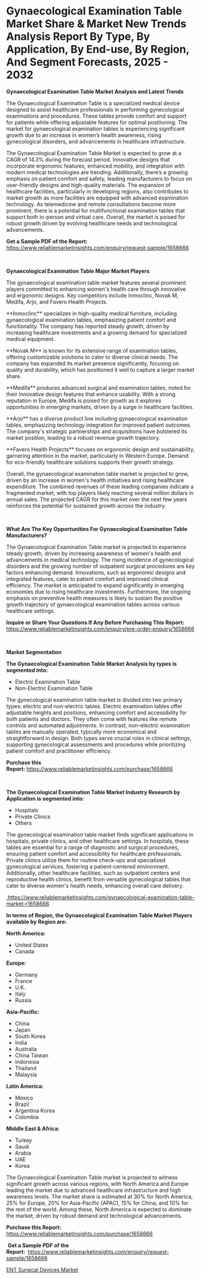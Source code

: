<p><h1>Gynaecological Examination Table Market Share & Market New Trends Analysis Report By Type, By Application, By End-use, By Region, And Segment Forecasts, 2025 - 2032</h1></p><p><strong>Gynaecological Examination Table Market Analysis and Latest Trends</strong></p>
<p><p>The Gynaecological Examination Table is a specialized medical device designed to assist healthcare professionals in performing gynecological examinations and procedures. These tables provide comfort and support for patients while offering adjustable features for optimal positioning. The market for gynaecological examination tables is experiencing significant growth due to an increase in women’s health awareness, rising gynecological disorders, and advancements in healthcare infrastructure. </p><p>The Gynaecological Examination Table Market is expected to grow at a CAGR of 14.3% during the forecast period. Innovative designs that incorporate ergonomic features, enhanced mobility, and integration with modern medical technologies are trending. Additionally, there’s a growing emphasis on patient comfort and safety, leading manufacturers to focus on user-friendly designs and high-quality materials. The expansion of healthcare facilities, particularly in developing regions, also contributes to market growth as more facilities are equipped with advanced examination technology. As telemedicine and remote consultations become more prominent, there is a potential for multifunctional examination tables that support both in-person and virtual care. Overall, the market is poised for robust growth driven by evolving healthcare needs and technological advancements.</p></p>
<p><strong>Get a Sample PDF of the Report:&nbsp;</strong> <a href="https://www.reliablemarketinsights.com/enquiry/request-sample/1658666?utm_campaign=2647&utm_medium=2&utm_source=Github&utm_content=ia&utm_term=03032025&utm_id=gynaecological-examination-table">https://www.reliablemarketinsights.com/enquiry/request-sample/1658666</a></p>
<p>&nbsp;</p>
<p><strong>Gynaecological Examination Table Major Market Players</strong></p>
<p><p>The gynaecological examination table market features several prominent players committed to enhancing women's health care through innovative and ergonomic designs. Key competitors include Inmoclinc, Novak M, Medifa, Arjo, and Favero Health Projects.</p><p>**Inmoclinc** specializes in high-quality medical furniture, including gynaecological examination tables, emphasizing patient comfort and functionality. The company has reported steady growth, driven by increasing healthcare investments and a growing demand for specialized medical equipment. </p><p>**Novak M** is known for its extensive range of examination tables, offering customizable solutions to cater to diverse clinical needs. The company has expanded its market presence significantly, focusing on quality and durability, which has positioned it well to capture a larger market share.</p><p>**Medifa** produces advanced surgical and examination tables, noted for their innovative design features that enhance usability. With a strong reputation in Europe, Medifa is poised for growth as it explores opportunities in emerging markets, driven by a surge in healthcare facilities.</p><p>**Arjo** has a diverse product line including gynaecological examination tables, emphasizing technology integration for improved patient outcomes. The company's strategic partnerships and acquisitions have bolstered its market position, leading to a robust revenue growth trajectory.</p><p>**Favero Health Projects** focuses on ergonomic design and sustainability, garnering attention in the market, particularly in Western Europe. Demand for eco-friendly healthcare solutions supports their growth strategy.</p><p>Overall, the gynaecological examination table market is projected to grow, driven by an increase in women's health initiatives and rising healthcare expenditure. The combined revenues of these leading companies indicate a fragmented market, with top players likely reaching several million dollars in annual sales. The projected CAGR for this market over the next few years reinforces the potential for sustained growth across the industry.</p></p>
<p>&nbsp;</p>
<p><strong>What Are The Key Opportunities For Gynaecological Examination Table Manufacturers?</strong></p>
<p><p>The Gynaecological Examination Table market is projected to experience steady growth, driven by increasing awareness of women's health and advancements in medical technology. The rising incidence of gynecological disorders and the growing number of outpatient surgical procedures are key factors enhancing demand. Innovations, such as ergonomic designs and integrated features, cater to patient comfort and improved clinical efficiency. The market is anticipated to expand significantly in emerging economies due to rising healthcare investments. Furthermore, the ongoing emphasis on preventive health measures is likely to sustain the positive growth trajectory of gynaecological examination tables across various healthcare settings.</p></p>
<p><strong>Inquire or Share Your Questions If Any Before Purchasing This Report:</strong> <a href="https://www.reliablemarketinsights.com/enquiry/pre-order-enquiry/1658666?utm_campaign=2647&utm_medium=2&utm_source=Github&utm_content=ia&utm_term=03032025&utm_id=gynaecological-examination-table">https://www.reliablemarketinsights.com/enquiry/pre-order-enquiry/1658666</a></p>
<p>&nbsp;</p>
<p><strong>Market Segmentation</strong></p>
<p><strong>The Gynaecological Examination Table Market Analysis by types is segmented into:</strong></p>
<p><ul><li>Electric Examination Table</li><li>Non-Electric Examination Table</li></ul></p>
<p><p>The gynecological examination table market is divided into two primary types: electric and non-electric tables. Electric examination tables offer adjustable heights and positions, enhancing comfort and accessibility for both patients and doctors. They often come with features like remote controls and automated adjustments. In contrast, non-electric examination tables are manually operated, typically more economical and straightforward in design. Both types serve crucial roles in clinical settings, supporting gynecological assessments and procedures while prioritizing patient comfort and practitioner efficiency.</p></p>
<p><strong>Purchase this Report:&nbsp;</strong><a href="https://www.reliablemarketinsights.com/purchase/1658666?utm_campaign=2647&utm_medium=2&utm_source=Github&utm_content=ia&utm_term=03032025&utm_id=gynaecological-examination-table">https://www.reliablemarketinsights.com/purchase/1658666</a></p>
<p>&nbsp;</p>
<p><strong>The Gynaecological Examination Table Market Industry Research by Application is segmented into:</strong></p>
<p><ul><li>Hospitals</li><li>Private Clinics</li><li>Others</li></ul></p>
<p><p>The gynecological examination table market finds significant applications in hospitals, private clinics, and other healthcare settings. In hospitals, these tables are essential for a range of diagnostic and surgical procedures, ensuring patient comfort and accessibility for healthcare professionals. Private clinics utilize them for routine check-ups and specialized gynecological services, fostering a patient-centered environment. Additionally, other healthcare facilities, such as outpatient centers and reproductive health clinics, benefit from versatile gynecological tables that cater to diverse women's health needs, enhancing overall care delivery.</p></p>
<p><a href="https://www.reliablemarketinsights.com/gynaecological-examination-table-market-r1658666?utm_campaign=2647&utm_medium=2&utm_source=Github&utm_content=ia&utm_term=03032025&utm_id=gynaecological-examination-table">&nbsp;https://www.reliablemarketinsights.com/gynaecological-examination-table-market-r1658666</a></p>
<p><strong>In terms of Region, the Gynaecological Examination Table Market Players available by Region are:</strong></p>
<p>
    <p> <strong> North America: </strong>
        <ul>
            <li>United States</li>
            <li>Canada</li>
        </ul>
        </p> 
    <p> <strong> Europe: </strong>
        <ul>
            <li>Germany</li>
            <li>France</li>
            <li>U.K.</li>
            <li>Italy</li>
            <li>Russia</li>
        </ul>
        </p> 
    <p> <strong> Asia-Pacific: </strong>
        <ul>
            <li>China</li>
            <li>Japan</li>
            <li>South Korea</li>
            <li>India</li>
            <li>Australia</li>
            <li>China Taiwan</li>
            <li>Indonesia</li>
            <li>Thailand</li>
            <li>Malaysia</li>
        </ul>
        </p> 
    <p> <strong> Latin America: </strong>
        <ul>
            <li>Mexico</li>
            <li>Brazil</li>
            <li>Argentina Korea</li>
            <li>Colombia</li>
        </ul>
        </p> 
    <p> <strong> Middle East & Africa: </strong>
        <ul>
            <li>Turkey</li>
            <li>Saudi</li>
            <li>Arabia</li>
            <li>UAE</li>
            <li>Korea</li>
        </ul>
    </p>
    </p>
<p><p>The Gynaecological Examination Table market is projected to witness significant growth across various regions, with North America and Europe leading the market due to advanced healthcare infrastructure and high awareness levels. The market share is estimated at 30% for North America, 25% for Europe, 20% for Asia-Pacific (APAC), 15% for China, and 10% for the rest of the world. Among these, North America is expected to dominate the market, driven by robust demand and technological advancements.</p></p>
<p><strong>Purchase this Report: </strong><a href="https://www.reliablemarketinsights.com/purchase/1658666?utm_campaign=2647&utm_medium=2&utm_source=Github&utm_content=ia&utm_term=03032025&utm_id=gynaecological-examination-table">https://www.reliablemarketinsights.com/purchase/1658666</a></p>
<p>&nbsp;<strong>Get a Sample PDF of the Report:&nbsp;&nbsp;</strong><a href="https://www.reliablemarketinsights.com/enquiry/request-sample/1658666?utm_campaign=2647&utm_medium=2&utm_source=Github&utm_content=ia&utm_term=03032025&utm_id=gynaecological-examination-table">https://www.reliablemarketinsights.com/enquiry/request-sample/1658666</a></p>
<p><strong></strong></p>
<p><p><a href="https://github.com/barnickclara79/Market-Research-Report-List-1/blob/main/ent-surgical-devices-market.md?utm_campaign=2647&utm_medium=2&utm_source=Github&utm_content=ia&utm_term=03032025&utm_id=gynaecological-examination-table">ENT Surgical Devices Market</a></p></p>